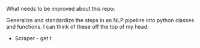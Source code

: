 What needs to be improved about this repo:

Generalize and standardize the steps in an NLP pipeline into python classes and
functions. I can think of these off the top of my head:

* Scraper - get t